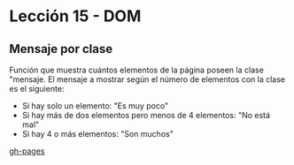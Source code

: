 # Lección 15 - DOM
## Mensaje por clase

Función que muestra cuántos elementos de la página poseen la clase "mensaje.
El mensaje a mostrar según el número de elementos con la clase es el siguiente:

* Si hay solo un elemento: "Es muy poco"
* Si hay más de dos elementos pero menos de 4 elementos: "No está mal"
* Si hay 4 o más elementos: "Son muchos"

[gh-pages](https://paulaponce.github.io/ejercicio2-dom/)